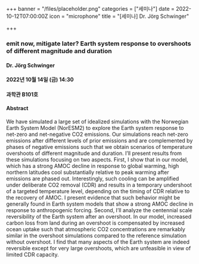 +++
banner = "/files/placeholder.png"
categories = ["세미나"]
date = 2022-10-12T07:00:00Z
icon = "microphone"
title = "[세미나] Dr. Jörg Schwinger"

+++
### emit now, mitigate later? Earth system response to overshoots of different magnitude and duration

#### Dr. Jörg Schwinger

#### 2022년 10월 14일 (금) 14:30

#### 과학관 B101호

#### Abstract
We have simulated a large set of idealized simulations with the Norwegian Earth System Model (NorESM2) to explore the Earth system response to net-zero and net-negative CO2 emissions. Our simulations reach net-zero emissions after different levels of prior emissions and are complemented by phases of negative emissions such that we obtain scenarios of temperature overshoots of different magnitude and duration.
I’ll present results from these simulations focusing on two aspects. First, I show that in our model, which has a strong AMOC decline in response to global warming, high northern latitudes cool substantially relative to peak warming after emissions are phased out. Interestingly, such cooling can be amplified under deliberate CO2 removal (CDR) and results in a temporary undershoot of a targeted temperature level, depending on the timing of CDR relative to the recovery of AMOC. I present evidence that such behavior might be generally found in Earth system models that show a strong AMOC decline in response to anthropogenic forcing. Second, I’ll analyze the centennial scale reversibility of the Earth system after an overshoot. In our model, increased carbon loss from land during an overshoot is compensated by increased ocean uptake such that atmospheric CO2 concentrations are remarkably similar in the overshoot simulations compared to the reference simulation without overshoot. I find that many aspects of the Earth system are indeed reversible except for very large overshoots, which are unfeasible in view of limited CDR capacity.
